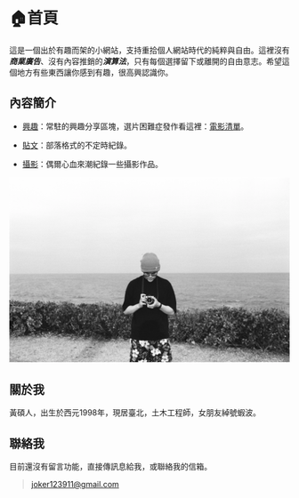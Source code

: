 # 🏠首頁

這是一個出於有趣而架的小網站，支持重拾個人網站時代的純粹與自由。這裡沒有***商業廣告***、沒有內容推銷的***演算法***，只有每個選擇留下或離開的自由意志。希望這個地方有些東西讓你感到有趣，很高興認識你。

## 內容簡介

 * [興趣](https://shuojen.site/docs/intro)：常駐的興趣分享區塊，選片困難症發作看這裡：[電影清單](https://shuojen.site/docs/movie_list)。

 * [貼文](https://shuojen.site/blog)：部落格式的不定時紀錄。

 * [攝影](https://shuojen.site/photoblog/)：偶爾心血來潮紀錄一些攝影作品。

![me](./img/me.webp)

## 關於我
黃碩人，出生於西元1998年，現居臺北，土木工程師，女朋友綽號蝦波。

## 聯絡我
目前還沒有留言功能，直接傳訊息給我，或聯絡我的信箱。
>joker123911@gmail.com